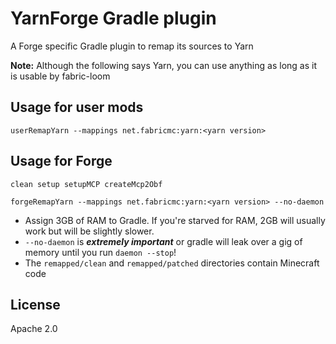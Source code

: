 # YarnForge Gradle plugin
A Forge specific Gradle plugin to remap its sources to Yarn

**Note:** Although the following says Yarn, you can use anything as long as it is usable by fabric-loom

## Usage for user mods
`userRemapYarn --mappings net.fabricmc:yarn:<yarn version>`

## Usage for Forge
`clean setup setupMCP createMcp2Obf`

`forgeRemapYarn --mappings net.fabricmc:yarn:<yarn version> --no-daemon`
* Assign 3GB of RAM to Gradle. If you're starved for RAM, 2GB will usually work but will be slightly slower.
* `--no-daemon` is ***extremely important*** or gradle will leak over a gig of memory until you run `daemon --stop`!
* The `remapped/clean` and `remapped/patched` directories contain Minecraft code

## License
Apache 2.0
